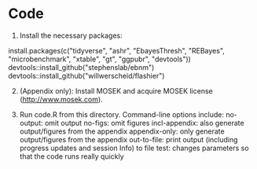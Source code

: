 # Code

1. Install the necessary packages:

install.packages(c("tidyverse", "ashr", "EbayesThresh", "REBayes", "microbenchmark", "xtable", "gt", "ggpubr", "devtools"))
devtools::install_github("stephenslab/ebnm")
devtools::install_github("willwerscheid/flashier")

2. (Appendix only): Install MOSEK and acquire MOSEK license (http://www.mosek.com).

3. Run code.R from this directory. Command-line options include:
  no-output: omit output
  no-figs: omit figures
  incl-appendix: also generate output/figures from the appendix
  appendix-only: only generate output/figures from the appendix
  out-to-file: print output (including progress updates and session Info) to file
  test: changes parameters so that the code runs really quickly
